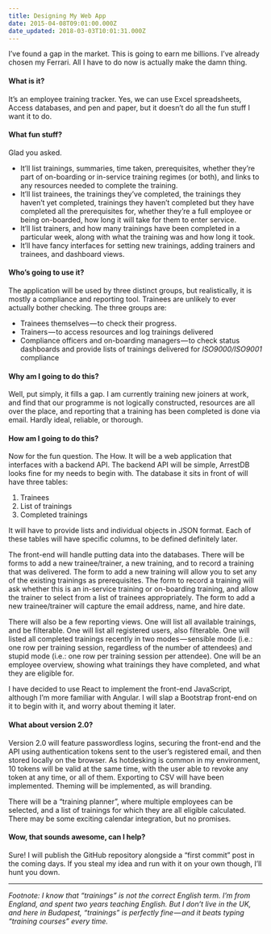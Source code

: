 ```yaml
---
title: Designing My Web App
date: 2015-04-08T09:01:00.000Z
date_updated: 2018-03-03T10:01:31.000Z
---
```


I’ve found a gap in the market. This is going to earn me billions. I’ve already chosen my Ferrari. All I have to do now is actually make the damn thing.

#### What is it?

It’s an employee training tracker. Yes, we can use Excel spreadsheets, Access databases, and pen and paper, but it doesn’t do all the fun stuff I want it to do.

#### What fun stuff?

Glad you asked.

- It’ll list trainings, summaries, time taken, prerequisites, whether they’re part of on-boarding or in-service training regimes (or both), and links to any resources needed to complete the training.
- It’ll list trainees, the trainings they’ve completed, the trainings they haven’t yet completed, trainings they haven’t completed but they have completed all the prerequisites for, whether they’re a full employee or being on-boarded, how long it will take for them to enter service.
- It’ll list trainers, and how many trainings have been completed in a particular week, along with what the training was and how long it took.
- It’ll have fancy interfaces for setting new trainings, adding trainers and trainees, and dashboard views.

#### Who’s going to use it?

The application will be used by three distinct groups, but realistically, it is mostly a compliance and reporting tool. Trainees are unlikely to ever actually bother checking. The three groups are:

- Trainees themselves — to check their progress.
- Trainers — to access resources and log trainings delivered
- Compliance officers and on-boarding managers — to check status dashboards and provide lists of trainings delivered for _ISO9000/ISO9001_ compliance

#### Why am I going to do this?

Well, put simply, it fills a gap. I am currently training new joiners at work, and find that our programme is not logically constructed, resources are all over the place, and reporting that a training has been completed is done via email. Hardly ideal, reliable, or thorough.

#### How am I going to do this?

Now for the fun question. The How. It will be a web application that interfaces with a backend API. The backend API will be simple, ArrestDB looks fine for my needs to begin with. The database it sits in front of will have three tables:

1. Trainees
2. List of trainings
3. Completed trainings

It will have to provide lists and individual objects in JSON format. Each of these tables will have specific columns, to be defined definitely later.

The front-end will handle putting data into the databases. There will be forms to add a new trainee/trainer, a new training, and to record a training that was delivered. The form to add a new training will allow you to set any of the existing trainings as prerequisites. The form to record a training will ask whether this is an in-service training or on-boarding training, and allow the trainer to select from a list of trainees appropriately. The form to add a new trainee/trainer will capture the email address, name, and hire date.

There will also be a few reporting views. One will list all available trainings, and be filterable. One will list all registered users, also filterable. One will listed all completed trainings recently in two modes — sensible mode (i.e.: one row per training session, regardless of the number of attendees) and stupid mode (i.e.: one row per training session per attendee). One will be an employee overview, showing what trainings they have completed, and what they are eligible for.

I have decided to use React to implement the front-end JavaScript, although I’m more familiar with Angular. I will slap a Bootstrap front-end on it to begin with it, and worry about theming it later.

#### What about version 2.0?

Version 2.0 will feature passwordless logins, securing the front-end and the API using authentication tokens sent to the user’s registered email, and then stored locally on the browser. As hotdesking is common in my environment, 10 tokens will be valid at the same time, with the user able to revoke any token at any time, or all of them. Exporting to CSV will have been implemented. Theming will be implemented, as will branding.

There will be a “training planner”, where multiple employees can be selected, and a list of trainings for which they are all eligible calculated. There may be some exciting calendar integration, but no promises.

#### Wow, that sounds awesome, can I help?

Sure! I will publish the GitHub repository alongside a “first commit” post in the coming days. If you steal my idea and run with it on your own though, I’ll hunt you down.

---

_Footnote: I know that “trainings” is not the correct English term. I’m from England, and spent two years teaching English. But I don’t live in the UK, and here in Budapest, “trainings” is perfectly fine — and it beats typing “training courses” every time._
